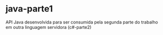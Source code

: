 # java-parte1
API Java desenvolvida para ser consumida pela segunda parte do trabalho em outra linguagem servidora (c#-parte2)
